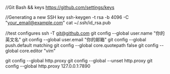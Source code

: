 //Git Bash && keys
https://github.com/settings/keys

//Generating a new SSH key
ssh-keygen -t rsa -b 4096 -C "your_email@example.com"
cat ~/.ssh/id_rsa.pub <!-- paste &&copy -->

//test configures
ssh -T git@github.com
git config --global user.name "你的英文名"
git config --global user.email "你的邮箱"
git config --global push.default matching
git config --global core.quotepath false
git config --global core.editor "vim"

git config --global http.proxy
git config --global --unset http.proxy
git config --global http.proxy 127.0.0.1:7890
